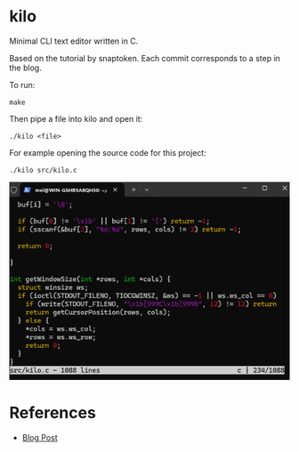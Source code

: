 # kilo

Minimal CLI text editor written in C. 

Based  on the tutorial by snaptoken. Each commit corresponds to a step in the blog.

To run: 

```
make
```

Then pipe a file into kilo and open it:

```
./kilo <file>
```

For example opening the source code for this project:

```
./kilo src/kilo.c
```
![alt text](image-1.png)

# References

- [Blog Post](https://viewsourcecode.org/snaptoken/kilo/index.html)